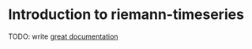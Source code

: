 # Introduction to riemann-timeseries

TODO: write [great documentation](http://jacobian.org/writing/great-documentation/what-to-write/)
